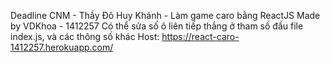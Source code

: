 Deadline CNM - Thầy Đõ Huy Khánh - Làm game caro bằng ReactJS
Made by VDKhoa - 1412257
Có thể sửa số ô liên tiếp thắng ở tham số đầu file index.js, và các thông số khác
Host: https://react-caro-1412257.herokuapp.com/